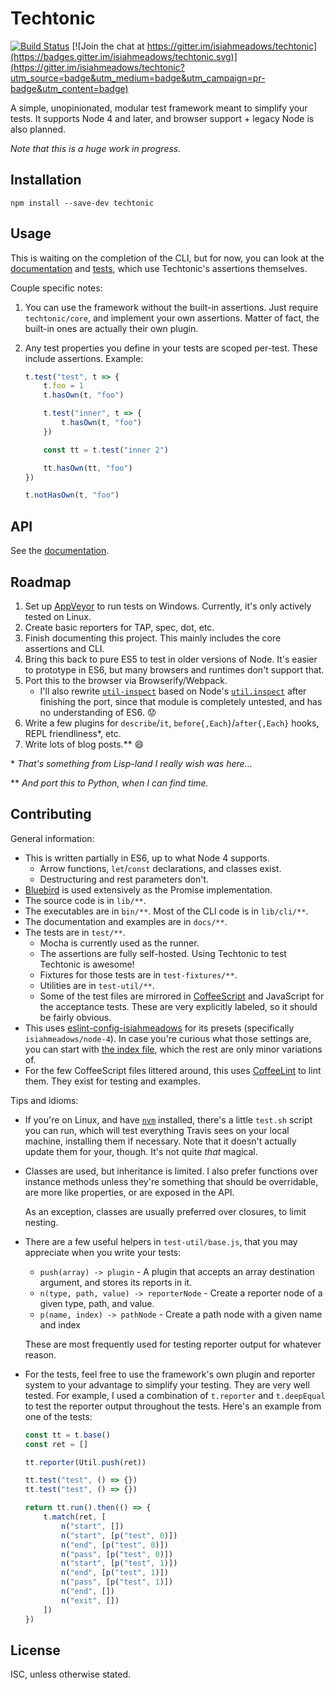 # Techtonic

[![Build Status](https://travis-ci.org/isiahmeadows/techtonic.svg?branch=master)](https://travis-ci.org/isiahmeadows/techtonic) [![Join the chat at https://gitter.im/isiahmeadows/techtonic](https://badges.gitter.im/isiahmeadows/techtonic.svg)](https://gitter.im/isiahmeadows/techtonic?utm_source=badge&utm_medium=badge&utm_campaign=pr-badge&utm_content=badge)

A simple, unopinionated, modular test framework meant to simplify your tests. It supports Node 4 and later, and browser support + legacy Node is also planned.

*Note that this is a huge work in progress.*

## Installation

```
npm install --save-dev techtonic
```

## Usage

This is waiting on the completion of the CLI, but for now, you can look at the
[documentation](./docs/README.md) and [tests](./test/), which use Techtonic's
assertions themselves.

Couple specific notes:

1. You can use the framework without the built-in assertions. Just require `techtonic/core`, and implement your own assertions. Matter of fact, the built-in ones are actually their own plugin.

2. Any test properties you define in your tests are scoped per-test. These include assertions. Example:

    ```js
    t.test("test", t => {
        t.foo = 1
        t.hasOwn(t, "foo")

        t.test("inner", t => {
            t.hasOwn(t, "foo")
        })

        const tt = t.test("inner 2")

        tt.hasOwn(tt, "foo")
    })

    t.notHasOwn(t, "foo")
    ```

## API

See the [documentation](./docs/README.md).

## Roadmap

1. Set up [AppVeyor](https://www.appveyor.com/) to run tests on Windows. Currently, it's only actively tested on Linux.
2. Create basic reporters for TAP, spec, dot, etc.
3. Finish documenting this project. This mainly includes the core assertions and CLI.
4. Bring this back to pure ES5 to test in older versions of Node. It's easier to prototype in ES6, but many browsers and runtimes don't support that.
5. Port this to the browser via Browserify/Webpack.
    - I'll also rewrite [`util-inspect`](https://www.npmjs.com/package/util-inspect) based on Node's [`util.inspect`](https://nodejs.org/api/util.html#util_util_inspect_object_options) after finishing the port, since that module is completely untested, and has no understanding of ES6. :worried:
6. Write a few plugins for `describe`/`it`, `before{,Each}`/`after{,Each}` hooks, REPL friendliness\*, etc.
7. Write lots of blog posts.\*\* :smile:

\* *That's something from Lisp-land I really wish was here...*

\*\* *And port this to Python, when I can find time.*

## Contributing

General information:

- This is written partially in ES6, up to what Node 4 supports.
    - Arrow functions, `let`/`const` declarations, and classes exist.
    - Destructuring and rest parameters don't.
- [Bluebird](http://bluebirdjs.com) is used extensively as the Promise implementation.
- The source code is in `lib/**`.
- The executables are in `bin/**`. Most of the CLI code is in `lib/cli/**`.
- The documentation and examples are in `docs/**`.
- The tests are in `test/**`.
    - Mocha is currently used as the runner.
    - The assertions are fully self-hosted. Using Techtonic to test Techtonic is awesome!
    - Fixtures for those tests are in `test-fixtures/**`.
    - Utilities are in `test-util/**`.
    - Some of the test files are mirrored in [CoffeeScript](http://coffeescript.org/) and JavaScript for the acceptance tests. These are very explicitly labeled, so it should be fairly obvious.
- This uses [eslint-config-isiahmeadows](https://npmjs.com/package/eslint-config-isiahmeadows) for its presets (specifically `isiahmeadows/node-4`). In case you're curious what those settings are, you can start with [the index file](https://github.com/isiahmeadows/eslint-config-isiahmeadows/blob/master/index.js), which the rest are only minor variations of.
- For the few CoffeeScript files littered around, this uses [CoffeeLint](http://www.coffeelint.org/) to lint them. They exist for testing and examples.

Tips and idioms:

- If you're on Linux, and have [`nvm`](https://github.com/creationix/nvm) installed, there's a little `test.sh` script you can run, which will test everything Travis sees on your local machine, installing them if necessary. Note that it doesn't actually update them for your, though. It's not quite *that* magical.

- Classes are used, but inheritance is limited. I also prefer functions over instance methods unless they're something that should be overridable, are more like properties, or are exposed in the API.

    As an exception, classes are usually preferred over closures, to limit nesting.

- There are a few useful helpers in `test-util/base.js`, that you may appreciate when you write your tests:

    - `push(array) -> plugin` - A plugin that accepts an array destination argument, and stores its reports in it.
    - `n(type, path, value) -> reporterNode` - Create a reporter node of a given type, path, and value.
    - `p(name, index) -> pathNode` - Create a path node with a given name and index

    These are most frequently used for testing reporter output for whatever reason.

- For the tests, feel free to use the framework's own plugin and reporter system to your advantage to simplify your testing. They are very well tested. For example, I used a combination of `t.reporter` and `t.deepEqual` to test the reporter output throughout the tests. Here's an example from one of the tests:

    ```js
    const tt = t.base()
    const ret = []

    tt.reporter(Util.push(ret))

    tt.test("test", () => {})
    tt.test("test", () => {})

    return tt.run().then(() => {
        t.match(ret, [
            n("start", [])
            n("start", [p("test", 0)])
            n("end", [p("test", 0)])
            n("pass", [p("test", 0)])
            n("start", [p("test", 1)])
            n("end", [p("test", 1)])
            n("pass", [p("test", 1)])
            n("end", [])
            n("exit", [])
        ])
    })
    ```

## License

ISC, unless otherwise stated.
